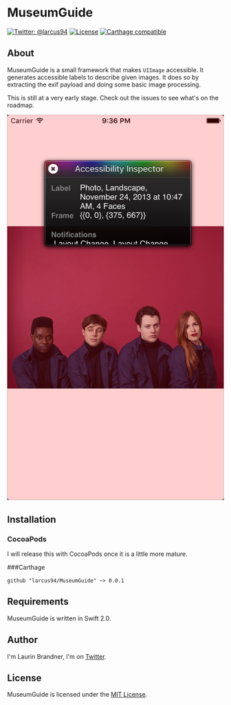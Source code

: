 # MuseumGuide

[![Twitter: @larcus94](https://img.shields.io/badge/contact-@larcus94-blue.svg?style=flat)](https://twitter.com/larcus94)
[![License](http://img.shields.io/badge/license-MIT-green.svg?style=flat)](https://github.com/larcus94/MuseumGuide/blob/master/LICENSE)
[![Carthage compatible](https://img.shields.io/badge/Carthage-compatible-4BC51D.svg?style=flat)](https://github.com/Carthage/Carthage)

## About
MuseumGuide is a small framework that makes `UIImage` accessible. It generates accessible labels to describe given images. It does so by extracting the exif payload and doing some basic image processing.

This is still at a very early stage. Check out the issues to see what's on the roadmap.

![Screenshot](https://raw.githubusercontent.com/larcus94/MuseumGuide/master/Screenshots/Example.png)

## Installation

### CocoaPods
I will release this with CocoaPods once it is a little more mature.

###Carthage
```objc
github "larcus94/MuseumGuide" ~> 0.0.1
```

## Requirements
MuseumGuide is written in Swift 2.0.

## Author
I'm Laurin Brandner, I'm on [Twitter](https://twitter.com/larcus94).

## License
MuseumGuide is licensed under the [MIT License](http://opensource.org/licenses/mit-license.php).
